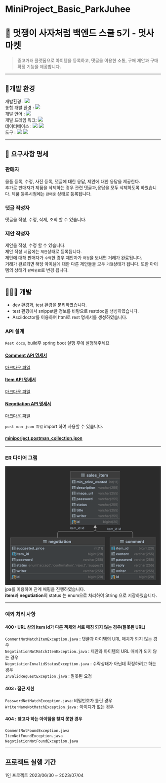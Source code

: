 # MiniProject_Basic_ParkJuhee

# 🛒 멋쟁이 사자처럼 백엔드 스쿨 5기 - 멋사 마켓
> 중고거래 플랫폼으로 아이템을 등록하고, 댓글을 이용한 소통, 구매 제안과 구매 확정 기능을 제공합니다.


---- 
## 🔨개발 환경
개발환경 : <img src="https://img.shields.io/badge/mac-000000?style=flate&logo=macos&logoColor=white"><br>
통합 개발 환경 : <img src="https://img.shields.io/badge/IntelliJ-000000?style=flate&logo=IntelliJ IDEA&logoColor=white">  
개발 언어 : <img src="https://img.shields.io/badge/JAVA-17-FFFFFF?style=flate&logo=openjdk&logoColor=FFFFFF"><br>
개발 프레임 워크: <img src="https://img.shields.io/badge/SpringBoot-3.1.1-6DB33F?style=flate&logo=SpringBoot&logoColor=6DB33F"><br>
데이터베이스 : <img src="https://img.shields.io/badge/SqLite-003B57?style=flate&logo=Sqlite&logoColor=white"> <img src="https://img.shields.io/badge/h2-1828f9?style=flate&logoColor=white"><br>
도구 : <img src="https://img.shields.io/badge/GitHub-181717?style=flate&logo=GitHub&logoColor=white">
<img src="https://img.shields.io/badge/Notion -000000?style=flate&logo=Notion&logoColor=white"><br>


---  


## 📄 요구사항 명세
### 판매자
물픔 등록, 수정, 사진 등록, 댓글에 대한 응답, 제안에 대한 응답을 제공한다.  
추가로 판매자가 제품을 삭제하는 경우 관련 댓글과,응답을 모두 삭제하도록 하였습니다.
제품 등록시점에는 `판매중` 상태로 등록됩니다.
### 댓글 작성자
댓글을 작성, 수정, 삭제, 조회 할 수 있습니다.
### 제안 작성자
제안을 작성, 수정 할 수 있습니다.  
제안 작성 시점에는 `제안`상태로 등록됩니다.  
제안에 대해 판매자가 `수락`한 경우 제안자가 `확정`을 보내면 거래가 완료됩니다.    
거래가 완료되면 해당 아이템에 대한 다른 제안들을 모두 `거절`상태가 됩니다. 또한 아이템의 상태가 `판매완료`로 변경 됩니다.

---

## 👩🏻‍💻 개발
- dev 환경과, test 환경을 분리하였습니다.   
- test 환경에서 snippet한 정보를 바탕으로 restdoc을 생성하였습니다.
- Asciidoctor를 이용하여 html로 rest 명세서를 생성하였습니다.

### API 설계
`Rest docs`, build후 spring boot 실행 후에 실행해주세요 
#### [Comment API 명세서](http://localhost:8080/static/docs/Comment.html) 
[마크다운 파일](src/docs/Comment.md)
#### [Item API 명세서](http://localhost:8080/static/docs/SalesItem.html) 
[마크다운 파일](src/docs/SalesItem.md)
#### [Negotiation API 명세서](http://localhost:8080/static/docs/Negotiation.html)    
[마크다운 파일](src/docs/Negotiation.md)    

`post man json 파일` import 하여 사용할 수 있습니다.
#### [miniporject.postman_collection.json](readme/mutsamarket.json)

--- 

### ER 다이어 그램
![ER 다이어그램](readme/img.png)
jpa를 이용하여 관계 매핑을 진행하였습니다.   
**item**과 **negotiation**의 status 는 enum으로 처리하여 String 으로 저장하였습니다.    

---
### 예외 처리 사항
#### 400 : URL 상의 item id가 다른 객체와 서로 매칭 되지 않는 경우(잘못된 URL)
`CommentNotMatchItemException.java` : 댓글과 아이템의 URL 매치가 되지 않는 경우   
`NegotiationNotMatchItemException.java` : 제안과 아이템의 URL 매치가 되지 않는 경우  
`NegotiationInvalidStatusException.java` : 수락상태가 아닌데 확정하려고 하는 경우  
`InvalidRequestException.java` : 잘못된 요청   

#### 403 : 접근 제한 
`PasswordNotMatchException.java`: 비밀번호가 틀린 경우  
`WriterNameNotMatchException.java` : 아이디가 없는 경우  

#### 404 : 찾고자 하는 아이템을 찾지 못한 경우 
`CommentNotFoundException.java`  
`ItemNotFoundException.java`     
`NegotiationNotFoundException.java`

---

## 프로젝트 실행 기간
1인 프로젝트 2023/06/30 ~ 2023/07/04
